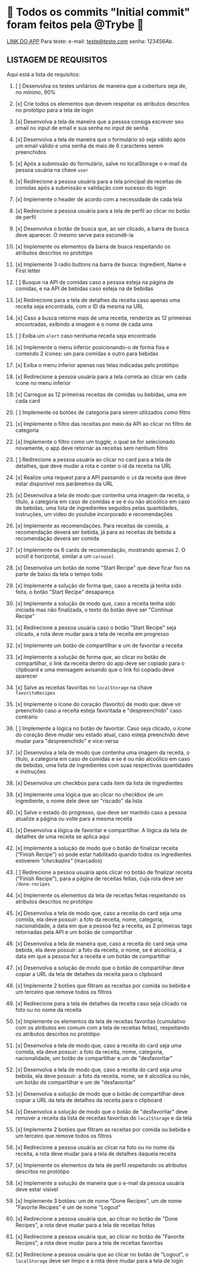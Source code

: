 # :construction: Todos os commits "Initial commit" foram feitos pela @Trybe :construction:

[LINK DO APP](https://projeto-app-de-receitas-eta.vercel.app/)
Para teste:
e-mail: teste@teste.com
senha: 123456Ab.

<!-- Olá, Tryber!
Esse é apenas um arquivo inicial para o README do seu projeto.
É essencial que você preencha esse documento por conta própria, ok?
Não deixe de usar nossas dicas de escrita de README de projetos, e deixe sua criatividade brilhar!
:warning: IMPORTANTE: você precisa deixar nítido:
- quais arquivos/pastas foram desenvolvidos por você;
- quais arquivos/pastas foram desenvolvidos por outra pessoa estudante;
- quais arquivos/pastas foram desenvolvidos pela Trybe.
-->

## LISTAGEM DE REQUISITOS

Aqui está a lista de requisitos:

1. [ ] Desenvolva os testes unitários de maneira que a cobertura seja de, no mínimo, 90%

2. [x] Crie todos os elementos que devem respeitar os atributos descritos no protótipo para a tela de login

3. [x] Desenvolva a tela de maneira que a pessoa consiga escrever seu email no input de email e sua senha no input de senha

4. [x] Desenvolva a tela de maneira que o formulário só seja válido após um email válido e uma senha de mais de 6 caracteres serem preenchidos

5. [x] Após a submissão do formulário, salve no localStorage o e-mail da pessoa usuária na chave `user`

6. [x] Redirecione a pessoa usuária para a tela principal de receitas de comidas após a submissão e validação com sucesso do login

7. [x] Implemente o header de acordo com a necessidade de cada tela

8. [x] Redirecione a pessoa usuária para a tela de perfil ao clicar no botão de perfil

9. [x] Desenvolva o botão de busca que, ao ser clicado, a barra de busca deve aparecer. O mesmo serve para escondê-la

10. [x] Implemente os elementos da barra de busca respeitando os atributos descritos no protótipo

11. [x] Implemente 3 radio buttons na barra de busca: Ingredient, Name e First letter

12. [ ] Busque na API de comidas caso a pessoa esteja na página de comidas, e na API de bebidas caso esteja na de bebidas

13. [x] Redirecione para a tela de detalhes da receita caso apenas uma receita seja encontrada, com o ID da mesma na URL

14. [x] Caso a busca retorne mais de uma receita, renderize as 12 primeiras encontradas, exibindo a imagem e o nome de cada uma

15. [ ] Exiba um `alert` caso nenhuma receita seja encontrada

16. [x] Implemente o menu inferior posicionando-o de forma fixa e contendo 2 ícones: um para comidas e outro para bebidas

17. [x] Exiba o menu inferior apenas nas telas indicadas pelo protótipo

18. [x] Redirecione a pessoa usuária para a tela correta ao clicar em cada ícone no menu inferior

19. [x] Carregue as 12 primeiras receitas de comidas ou bebidas, uma em cada card

20. [ ] Implemente os botões de categoria para serem utilizados como filtro

21. [x] Implemente o filtro das receitas por meio da API ao clicar no filtro de categoria

22. [x] Implemente o filtro como um toggle, o qual se for selecionado novamente, o app deve retornar as receitas sem nenhum filtro

23. [ ] Redirecione a pessoa usuária ao clicar no card para a tela de detalhes, que deve mudar a rota e conter o id da receita na URL

24. [x] Realize uma request para a API passando o `id` da receita que deve estar disponível nos parâmetros da URL

25. [x] Desenvolva a tela de modo que contenha uma imagem da receita, o título, a categoria em caso de comidas e se é ou não alcoólico em caso de bebidas, uma lista de ingredientes seguidos pelas quantidades, instruções, um vídeo do youtube incorporado e recomendações

26. [x] Implemente as recomendações. Para receitas de comida, a recomendação deverá ser bebida, já para as receitas de bebida a recomendação deverá ser comida

27. [x] Implemente os 6 cards de recomendação, mostrando apenas 2. O scroll é horizontal, similar a um `carousel`

28. [x] Desenvolva um botão de nome "Start Recipe" que deve ficar fixo na parte de baixo da tela o tempo todo

29. [x] Implemente a solução de forma que, caso a receita já tenha sido feita, o botão "Start Recipe" desapareça

30. [x] Implemente a solução de modo que, caso a receita tenha sido iniciada mas não finalizada, o texto do botão deve ser "Continue Recipe"

31. [x] Redirecione a pessoa usuária caso o botão "Start Recipe" seja clicado, a rota deve mudar para a tela de receita em progresso

32. [x] Implemente um botão de compartilhar e um de favoritar a receita

33. [x] Implemente a solução de forma que, ao clicar no botão de compartilhar, o link da receita dentro do app deve ser copiado para o clipboard e uma mensagem avisando que o link foi copiado deve aparecer

34. [x] Salve as receitas favoritas no `localStorage` na chave `favoriteRecipes`

35. [x] Implemente o ícone do coração (favorito) de modo que: deve vir preenchido caso a receita esteja favoritada e "despreenchido" caso contrário

36. [ ] Implemente a lógica no botão de favoritar. Caso seja clicado, o ícone do coração deve mudar seu estado atual, caso esteja preenchido deve mudar para "despreenchido" e vice-versa

37. [x] Desenvolva a tela de modo que contenha uma imagem da receita, o título, a categoria em caso de comidas e se é ou não alcoólico em caso de bebidas, uma lista de ingredientes com suas respectivas quantidades e instruções

38. [x] Desenvolva um checkbox para cada item da lista de ingredientes

39. [x] Implemente uma lógica que ao clicar no checkbox de um ingrediente, o nome dele deve ser "riscado" da lista

40. [x] Salve o estado do progresso, que deve ser mantido caso a pessoa atualize a página ou volte para a mesma receita

41. [x] Desenvolva a lógica de favoritar e compartilhar. A lógica da tela de detalhes de uma receita se aplica aqui

42. [x] Implemente a solução de modo que o botão de finalizar receita ("Finish Recipe") só pode estar habilitado quando todos os ingredientes estiverem _"checkados"_ (marcados)

43. [ ] Redirecione a pessoa usuária após clicar no botão de finalizar receita ("Finish Recipe"), para a página de receitas feitas, cuja rota deve ser `/done-recipes`

44. [x] Implemente os elementos da tela de receitas feitas respeitando os atributos descritos no protótipo

45. [x] Desenvolva a tela de modo que, caso a receita do card seja uma comida, ela deve possuir: a foto da receita, nome, categoria, nacionalidade, a data em que a pessoa fez a receita, as 2 primeiras tags retornadas pela API e um botão de compartilhar

46. [x] Desenvolva a tela de maneira que, caso a receita do card seja uma bebida, ela deve possuir: a foto da receita, o nome, se é alcoólica, a data em que a pessoa fez a receita e um botão de compartilhar

47. [x] Desenvolva a solução de modo que o botão de compartilhar deve copiar a URL da tela de detalhes da receita para o clipboard

48. [x] Implemente 2 botões que filtram as receitas por comida ou bebida e um terceiro que remove todos os filtros

49. [x] Redirecione para a tela de detalhes da receita caso seja clicado na foto ou no nome da receita

50. [x] Implemente os elementos da tela de receitas favoritas (cumulativo com os atributos em comum com a tela de receitas feitas), respeitando os atributos descritos no protótipo

51. [x] Desenvolva a tela de modo que, caso a receita do card seja uma comida, ela deve possuir: a foto da receita, nome, categoria, nacionalidade, um botão de compartilhar e um de "desfavoritar"

52. [x] Desenvolva a tela de modo que, caso a receita do card seja uma bebida, ela deve possuir: a foto da receita, nome, se é alcoólica ou não, um botão de compartilhar e um de "desfavoritar"

53. [x] Desenvolva a solução de modo que o botão de compartilhar deve copiar a URL da tela de detalhes da receita para o clipboard

54. [x] Desenvolva a solução de modo que o botão de "desfavoritar" deve remover a receita da lista de receitas favoritas do `localStorage` e da tela

55. [x] Implemente 2 botões que filtram as receitas por comida ou bebida e um terceiro que remove todos os filtros

56. [x] Redirecione a pessoa usuária ao clicar na foto ou no nome da receita, a rota deve mudar para a tela de detalhes daquela receita

57. [x] Implemente os elementos da tela de perfil respeitando os atributos descritos no protótipo

58. [x] Implemente a solução de maneira que o e-mail da pessoa usuária deve estar visível

59. [x] Implemente 3 botões: um de nome "Done Recipes", um de nome "Favorite Recipes" e um de nome "Logout"

60. [x] Redirecione a pessoa usuária que, ao clicar no botão de "Done Recipes", a rota deve mudar para a tela de receitas feitas

61. [x] Redirecione a pessoa usuária que, ao clicar no botão de "Favorite Recipes", a rota deve mudar para a tela de receitas favoritas

62. [x] Redirecione a pessoa usuária que ao clicar no botão de "Logout", o `localStorage` deve ser limpo e a rota deve mudar para a tela de login
